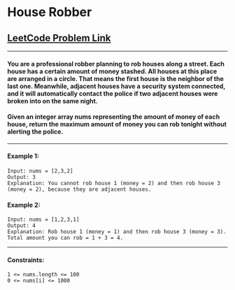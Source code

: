 # House Robber

## [LeetCode Problem Link](https://leetcode.com/problems/house-robber/)

<hr>

#### You are a professional robber planning to rob houses along a street. Each house has a certain amount of money stashed. All houses at this place are arranged in a circle. That means the first house is the neighbor of the last one. Meanwhile, adjacent houses have a security system connected, and it will automatically contact the police if two adjacent houses were broken into on the same night.

#### Given an integer array nums representing the amount of money of each house, return the maximum amount of money you can rob tonight without alerting the police.

<hr>

#### Example 1:

```
Input: nums = [2,3,2]
Output: 3
Explanation: You cannot rob house 1 (money = 2) and then rob house 3 (money = 2), because they are adjacent houses.
```

#### Example 2:

```
Input: nums = [1,2,3,1]
Output: 4
Explanation: Rob house 1 (money = 1) and then rob house 3 (money = 3).
Total amount you can rob = 1 + 3 = 4.
```

<hr>

#### Constraints:

```
1 <= nums.length <= 100
0 <= nums[i] <= 1000
```
